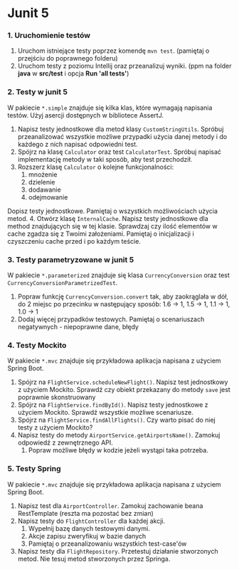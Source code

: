# Junit 5

### 1. Uruchomienie testów
1. Uruchom istniejące testy poprzez komendę `mvn test`. (pamiętaj o przejściu do poprawnego folderu)
2. Uruchom testy z poziomu Intellij oraz przeanalizuj wyniki. (ppm na folder **java** w **src/test** i opcja **Run 'all tests'**)

### 2. Testy w junit 5
W pakiecie `*.simple` znajduje się kilka klas, które wymagają napisania testów. Użyj asercji dostępnych w bibliotece AssertJ.
1. Napisz testy jednostkowe dla metod klasy `CustomStringUtils`. Spróbuj przeanalizować wszystkie możliwe przypadki użycia danej metody i do każdego z nich napisać odpowiedni test.
2. Spójrz na klasę `Calculator` oraz test `CalculatorTest`. Spróbuj napisać implementację metody w taki sposób, aby test przechodził.
3. Rozszerz klasę `Calculator` o kolejne funkcjonalności:
   1. mnożenie
   2. dzielenie
   3. dodawanie
   4. odejmowanie  

Dopisz testy jednostkowe. Pamiętaj o wszystkich możliwościach użycia metod.
4. Otwórz klasę `InternalCache`. Napisz testy jednostkowe dla method znajdujących się w tej klasie. Sprawdzaj czy ilość elementów w cache zgadza się z Twoimi założeniami. Pamiętaj o inicjalizacji i czyszczeniu cache przed i po każdym teście.

### 3. Testy parametryzowane w junit 5
W pakiecie `*.parameterized` znajduje się klasa `CurrencyConversion` oraz test `CurrencyConversionParametrizedTest`.
1. Popraw funkcję `CurrencyConversion.convert` tak, aby zaokrąglała w dół, do 2 miejsc po przecinku w następujący sposób: 1.6 -> 1, 1.5 -> 1, 1.1 -> 1, 1.0 -> 1
2. Dodaj więcej przypadków testowych. Pamiętaj o scenariuszach negatywnych - niepoprawne dane, błędy

### 4. Testy Mockito
W pakiecie `*.mvc` znajduje się przykładowa aplikacja napisana z użyciem Spring Boot.
1. Spójrz na `FlightService.scheduleNewFlight()`. Napisz test jednostkowy z użyciem Mockito. Sprawdź czy obiekt przekazany do metody `save` jest poprawnie skonstruowany
2. Spójrz na `FlightService.findById()`. Napisz testy jednostkowe z użyciem Mockito. Sprawdź wszystkie możliwe scenariusze.
3. Spójrz na `FlightService.findAllFlights()`. Czy warto pisać do niej testy z użyciem Mockito?
4. Napisz testy do metody `AirportService.getAirportsName()`. Zamokuj odpowiedź z zewnętrznego API.
   1. Popraw możliwe błędy w kodzie jeżeli wystąpi taka potrzeba.

### 5. Testy Spring
W pakiecie `*.mvc` znajduje się przykładowa aplikacja napisana z użyciem Spring Boot.
1. Napisz test dla `AirportController`. Zamokuj zachowanie beana RestTemplate (reszta ma pozostać bez zmian)
2. Napisz testy do `FlightController` dla każdej akcji.
   1. Wypełnij bazę danych testowymi danymi.
   2. Akcje zapisu zweryfikuj w bazie danych
   3. Pamiętaj o przeanalizowaniu wszystkich test-case'ów
3. Napisz testy dla `FlightRepository`. Przetestuj działanie stworzonych metod. Nie tesuj metod stworzonych przez Springa.
